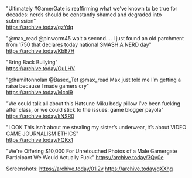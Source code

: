 "Ultimately #GamerGate is reaffirming what we’ve known to be true for decades: nerds should be constantly shamed and degraded into submission"  
https://archive.today/gzYdq

"@max_read @pinworm45 wait a second…. I just found an old parchment from 1750 that declares today national SMASH A NERD day"  
https://archive.today/KbB7H

"Bring Back Bullying"  
https://archive.today/OuLHV

"@hamiltonnolan @Based_Tet @max_read Max just told me I’m getting a raise because I made gamers cry"  
https://archive.today/Mcoi9

"We could talk all about this Hatsune Miku body pillow I’ve been fucking after class, or we could stick to the issues: game blogger payola"  
https://archive.today/kNSR0

"LOOK This isn’t about me stealing my sister’s underwear, it’s about VIDEO GAME JOURNALISM ETHICS"  
https://archive.today/FQKx1

"We're Offering $10,000 For Unretouched Photos of a Male Gamergate Participant We Would Actually Fuck"
https://archive.today/3Qy0e

Screenshots:
https://archive.today/01i2v
https://archive.today/gXXhg 

